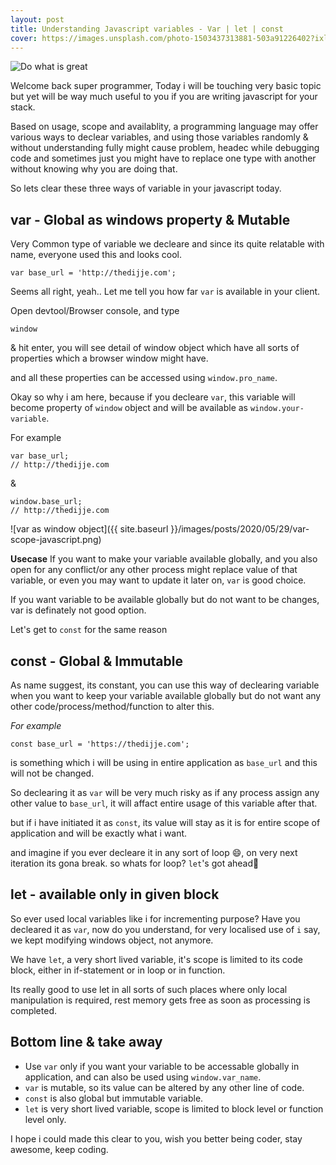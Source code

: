 ```yaml
---
layout: post
title: Understanding Javascript variables - Var | let | const
cover: https://images.unsplash.com/photo-1503437313881-503a91226402?ixlib=rb-1.2.1&ixid=eyJhcHBfaWQiOjEyMDd9&auto=format&fit=crop&w=1189&q=80
---
```


![Do what is great](https://images.unsplash.com/photo-1503437313881-503a91226402?ixlib=rb-1.2.1&ixid=eyJhcHBfaWQiOjEyMDd9&auto=format&fit=crop&w=1189&q=80)


Welcome back super programmer, Today i will be touching very basic topic but yet will be way much useful to you if you are writing javascript for your stack.

Based on usage, scope and availablity, a programming language may offer various ways to declear variables, and using those variables randomly & without understanding fully might cause problem, headec while debugging code and sometimes just you might have to replace one type with another without knowing why you are doing that.

So lets clear these three ways of variable in your javascript today.


## var - Global as windows property & Mutable
Very Common type of variable we decleare and since its quite relatable with name, everyone used this and looks cool.

```
var base_url = 'http://thedijje.com';
```

Seems all right, yeah.. Let me tell you how far `var` is available in your client.

Open devtool/Browser console, and type 
```
window
```
& hit enter, you will see detail of window object which have all sorts of properties which a browser window might have.

and all these properties can be accessed using `window.pro_name`.

Okay so why i am here, because if you decleare `var`, this variable will become property of `window` object and will be available as `window.your-variable`.

For example
```
var base_url;
// http://thedijje.com
```

& 
```
window.base_url;
// http://thedijje.com
```

![var as window object]({{ site.baseurl }}/images/posts/2020/05/29/var-scope-javascript.png)

**Usecase** 
If you want to make your variable available globally, and you also open for any conflict/or any other process might replace value of that variable, or even you may want to update it later on, `var` is good choice.

If you want variable to be available globally but do not want to be changes, var is definately not good option.

Let's get to `const` for the same reason

## const - Global & Immutable
As name suggest, its constant, you can use this way of declearing variable when you want to keep your variable available globally but do not want any other code/process/method/function to alter this.

_For example_
```
const base_url = 'https://thedijje.com';
```
is something which i will be using in entire application as `base_url` and this will not be changed.

So declearing it as `var` will be very much risky as if any process assign any other value to `base_url`, it will affact entire usage of this variable after that.

but if i have initiated it as `const`, its value will stay as it is for entire scope of application and will be exactly what i want.

and imagine if you ever decleare it in any sort of loop 😄, on very next iteration its gona break. so whats for loop? 
`let`'s got ahead🤘

## let - available only in given block
So ever used local variables like i for incrementing purpose? Have you decleared  it as `var`, now do you understand, for very localised use of `i` say, we kept modifying windows object, not anymore.

We have `let`, a very short lived variable, it's scope is limited to its code block, either in if-statement or in loop or in function.

Its really good to use let in all sorts of such places where only local manipulation is required, rest memory gets free as soon as processing is completed.

## Bottom line & take away
* Use `var` only if you want your variable to be accessable globally in application, and can also be used using `window.var_name`.
* `var` is mutable, so its value can be altered by any other line of code.
* `const` is also global but immutable variable.
* `let` is very short lived variable, scope is limited to block level or function level only.


I hope i could made this clear to you, wish you better being coder, stay awesome, keep coding.
